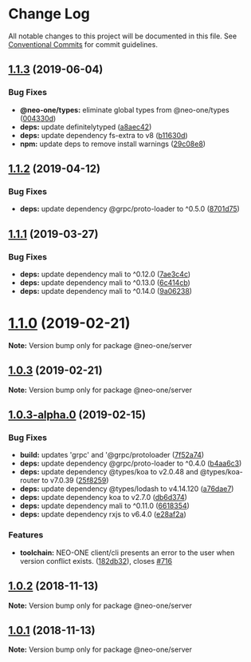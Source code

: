 # Change Log

All notable changes to this project will be documented in this file.
See [Conventional Commits](https://conventionalcommits.org) for commit guidelines.

## [1.1.3](https://github.com/neo-one-suite/neo-one/compare/@neo-one/server@1.1.2...@neo-one/server@1.1.3) (2019-06-04)


### Bug Fixes

* **@neo-one/types:** eliminate global types from @neo-one/types ([004330d](https://github.com/neo-one-suite/neo-one/commit/004330d))
* **deps:** update definitelytyped ([a8aec42](https://github.com/neo-one-suite/neo-one/commit/a8aec42))
* **deps:** update dependency fs-extra to v8 ([b11630d](https://github.com/neo-one-suite/neo-one/commit/b11630d))
* **npm:** update deps to remove install warnings ([29c08e8](https://github.com/neo-one-suite/neo-one/commit/29c08e8))





## [1.1.2](https://github.com/neo-one-suite/neo-one/compare/@neo-one/server@1.1.1...@neo-one/server@1.1.2) (2019-04-12)


### Bug Fixes

* **deps:** update dependency @grpc/proto-loader to ^0.5.0 ([8701d75](https://github.com/neo-one-suite/neo-one/commit/8701d75))





## [1.1.1](https://github.com/neo-one-suite/neo-one/compare/@neo-one/server@1.1.0...@neo-one/server@1.1.1) (2019-03-27)


### Bug Fixes

* **deps:** update dependency mali to ^0.12.0 ([7ae3c4c](https://github.com/neo-one-suite/neo-one/commit/7ae3c4c))
* **deps:** update dependency mali to ^0.13.0 ([6c414cb](https://github.com/neo-one-suite/neo-one/commit/6c414cb))
* **deps:** update dependency mali to ^0.14.0 ([9a06238](https://github.com/neo-one-suite/neo-one/commit/9a06238))





# [1.1.0](https://github.com/neo-one-suite/neo-one/compare/@neo-one/server@1.0.3...@neo-one/server@1.1.0) (2019-02-21)

**Note:** Version bump only for package @neo-one/server





## [1.0.3](https://github.com/neo-one-suite/neo-one/compare/@neo-one/server@1.0.3-alpha.0...@neo-one/server@1.0.3) (2019-02-21)

**Note:** Version bump only for package @neo-one/server





## [1.0.3-alpha.0](https://github.com/neo-one-suite/neo-one/compare/@neo-one/server@1.0.2...@neo-one/server@1.0.3-alpha.0) (2019-02-15)


### Bug Fixes

* **build:** updates 'grpc' and '@grpc/protoloader ([7f52a74](https://github.com/neo-one-suite/neo-one/commit/7f52a74))
* **deps:** update dependency @grpc/proto-loader to ^0.4.0 ([b4aa6c3](https://github.com/neo-one-suite/neo-one/commit/b4aa6c3))
* **deps:** update dependency @types/koa to v2.0.48 and @types/koa-router to v7.0.39 ([25f8259](https://github.com/neo-one-suite/neo-one/commit/25f8259))
* **deps:** update dependency @types/lodash to v4.14.120 ([a76dae7](https://github.com/neo-one-suite/neo-one/commit/a76dae7))
* **deps:** update dependency koa to v2.7.0 ([db6d374](https://github.com/neo-one-suite/neo-one/commit/db6d374))
* **deps:** update dependency mali to ^0.11.0 ([6618354](https://github.com/neo-one-suite/neo-one/commit/6618354))
* **deps:** update dependency rxjs to v6.4.0 ([e28af2a](https://github.com/neo-one-suite/neo-one/commit/e28af2a))


### Features

* **toolchain:** NEO-ONE client/cli presents an error to the user when version conflict exists. ([182db32](https://github.com/neo-one-suite/neo-one/commit/182db32)), closes [#716](https://github.com/neo-one-suite/neo-one/issues/716)





## [1.0.2](https://github.com/neo-one-suite/neo-one/compare/@neo-one/server@1.0.1...@neo-one/server@1.0.2) (2018-11-13)

**Note:** Version bump only for package @neo-one/server





## [1.0.1](https://github.com/neo-one-suite/neo-one/compare/@neo-one/server@1.0.0...@neo-one/server@1.0.1) (2018-11-13)

**Note:** Version bump only for package @neo-one/server
